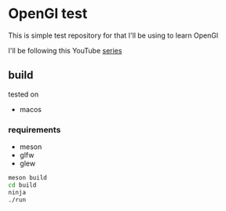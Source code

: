 # OpenGl test

This is simple test repository for that I'll be using to learn OpenGl

I'll be following this YouTube [series](https://www.youtube.com/playlist?list=PLlrATfBNZ98foTJPJ_Ev03o2oq3-GGOS2)

## build

tested on

* macos

### requirements

* meson
* glfw
* glew

```sh
meson build
cd build
ninja
./run
```


